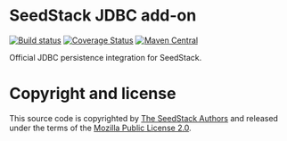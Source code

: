 # SeedStack JDBC add-on

[![Build status](https://travis-ci.org/seedstack/jdbc-addon.svg?branch=master)](https://travis-ci.org/seedstack/jdbc-addon) [![Coverage Status](https://coveralls.io/repos/seedstack/jdbc-addon/badge.svg?branch=master)](https://coveralls.io/r/seedstack/jdbc-addon?branch=master) [![Maven Central](https://maven-badges.herokuapp.com/maven-central/org.seedstack.addons.jdbc/jdbc/badge.svg?style=flat)](https://maven-badges.herokuapp.com/maven-central/org.seedstack.addons.jdbc/jdbc)

Official JDBC persistence integration for SeedStack.

# Copyright and license

This source code is copyrighted by [The SeedStack Authors](https://github.com/seedstack/seedstack/blob/master/AUTHORS) and
released under the terms of the [Mozilla Public License 2.0](https://www.mozilla.org/MPL/2.0/). 
